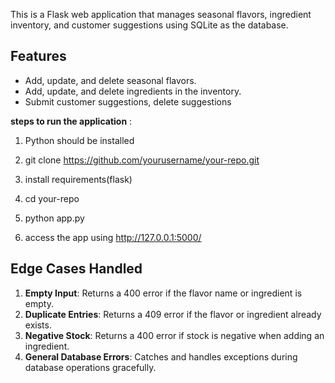 This is a Flask web application that manages seasonal flavors, ingredient inventory, and customer suggestions using SQLite as the database.


## Features

- Add, update, and delete seasonal flavors.
- Add, update, and delete ingredients in the inventory.
- Submit customer suggestions, delete suggestions

**steps to run the application** : 

  1) Python should be installed
   
  2)  git clone https://github.com/yourusername/your-repo.git
   
  3)  install requirements(flask)
  4)  cd your-repo
  5)  python app.py
  6)  access the app using http://127.0.0.1:5000/



## Edge Cases Handled

1. **Empty Input**: Returns a 400 error if the flavor name or ingredient is empty.
2. **Duplicate Entries**: Returns a 409 error if the flavor or ingredient already exists.
3. **Negative Stock**: Returns a 400 error if stock is negative when adding an ingredient.
4. **General Database Errors**: Catches and handles exceptions during database operations gracefully.
